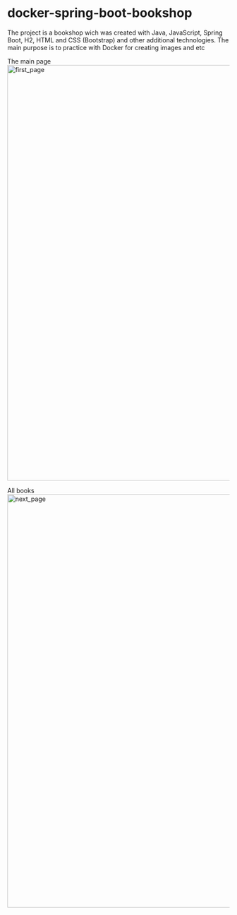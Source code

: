 # docker-spring-boot-bookshop 
The project is a bookshop wich was created with Java, JavaScript, Spring Boot, H2, HTML and CSS (Bootstrap) and other additional technologies.
The main purpose is to practice with Docker for creating images and etc

The main page
<img width="941" alt="first_page" src="https://user-images.githubusercontent.com/69731091/144062125-02170efb-6daf-4a1f-b7d3-4d9bee5d308a.png">



All books 
<img width="936" alt="next_page" src="https://user-images.githubusercontent.com/69731091/144062144-89997f37-7172-4eb9-896c-d0c9e3bae9b2.png">
